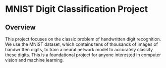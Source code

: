 
# MNIST Digit Classification Project

## Overview
This project focuses on the classic problem of handwritten digit recognition. We use the MNIST dataset, which contains tens of thousands of images of handwritten digits, to train a neural network model to accurately classify these digits. This is a foundational project for anyone interested in computer vision and machine learning.

